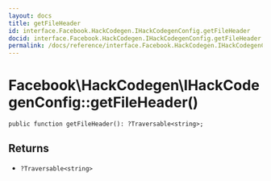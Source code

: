 ```yaml
---
layout: docs
title: getFileHeader
id: interface.Facebook.HackCodegen.IHackCodegenConfig.getFileHeader
docid: interface.Facebook.HackCodegen.IHackCodegenConfig.getFileHeader
permalink: /docs/reference/interface.Facebook.HackCodegen.IHackCodegenConfig.getFileHeader/
---
```

# Facebook\\HackCodegen\\IHackCodegenConfig::getFileHeader()




``` Hack
public function getFileHeader(): ?Traversable<string>;
```




## Returns




* ` ?Traversable<string> `